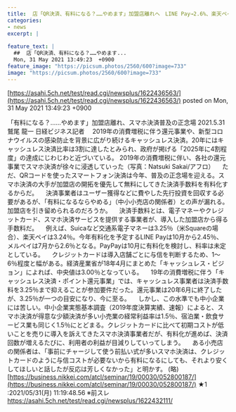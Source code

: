 ```yaml
---
title:  店「QR決済、有料になる？……やめます」加盟店離れへ　LINE Pay→2.6%、楽天ペイ3.24%、PayPayも有料化 ★３  
categories:
- news
excerpt: |
  
feature_text: |
  ##  店「QR決済、有料になる？……やめます...
  Mon, 31 May 2021 13:49:23  +0900
feature_image: "https://picsum.photos/2560/600?image=733"
image: "https://picsum.photos/2560/600?image=733"
---
```


[https://asahi.5ch.net/test/read.cgi/newsplus/1622436563/](https://asahi.5ch.net/test/read.cgi/newsplus/1622436563/)
posted on Mon, 31 May 2021 13:49:23  +0900

<!--more-->

「有料になる？……やめます」加盟店離れ、スマホ決済普及の正念場 2021.5.31 鷲尾 龍一 日経ビジネス記者 　2019年の消費増税に伴う還元事業や、新型コロナウイルスの感染防止を背景に広がり続けるキャッシュレス決済。20年にはキャッシュレス決済比率は3割に達したとみられ、政府が掲げる「2025年に4割程度」の達成にじわじわと近づいている。 2019年の消費増税に伴い、各社の還元事業でスマホ決済が徐々に浸透していった（写真：Natsuki Sakai/アフロ） 　ただ、QRコードを使ったスマートフォン決済は今年、普及の正念場を迎える。スマホ決済の大手が加盟店の開拓を優先して無料にしてきた決済手数料を有料化するからだ。 　決済事業者はユーザー獲得などに費やした先行投資を回収する必要があるが、「有料になるならやめる」（中小小売店の関係者）との声が漏れる。加盟店を引き留められるのだろうか。 　決済手数料とは、電子マネーやクレジットカード、スマホ決済サービスを提供する事業者が、導入した加盟店から得る手数料だ。 　例えば、Suicaなど交通系電子マネーは3.25％（米Squareの場合）、楽天ペイは3.24％。今年有料化を予定するLINE Payは10月から2.45％、メルペイは7月から2.6％となる。PayPayは10月に有料化を検討し、料率は未定としている。 　クレジットカードは導入店舗ごとに与信を判断するため、1〜6％程度と幅がある。経済産業省が18年4月にまとめた「キャッシュレス・ビジョン」によれば、中央値は3.00％となっている。 　19年の消費増税に伴う「キャッシュレス決済・ポイント還元事業」では、キャッシュレス事業者は決済手数料を3.25％まで抑えることが参加要件だった。還元事業は20年6月に終了したが、3.25％が一つの目安になり、今に至る。 　しかし、この水準でも中小企業には苦しい。中小企業実態基本調査（2019年度決算実績、速報）によると、スマホ決済が得意な少額決済が多い小売業の経常利益率は1.5％、宿泊業・飲食サービス業も同じく1.5％にとどまる。クレジットカードに比べて初期コストが低いことを売りに導入を訴えてきたスマホ決済事業者だが、有料化が進めば、決済回数が増えるたびに、利用者の利益が目減りしていってしまう。 　ある小売店の関係者は、「事前にチャージして使う前払い式が多いスマホ決済は、クレジットカードのように与信コストが必要ないから有料になるにしても、それより安くしてほしいと話したが反応は芳しくなかった」と明かす。 (略) [https://business.nikkei.com/atcl/seminar/19/00030/052800187/](https://business.nikkei.com/atcl/seminar/19/00030/052800187/) ★1 :2021/05/31(月) 11:19:48.56 ※前スレ https://asahi.5ch.net/test/read.cgi/newsplus/1622432111/

